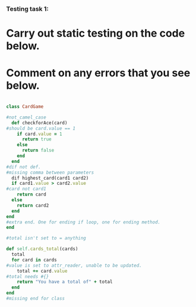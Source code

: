### Testing task 1:

# Carry out static testing on the code below.
# Comment on any errors that you see below.
```ruby

class CardGame

#not_camel_case
  def checkforAce(card)
#should be card.value == 1
    if card.value = 1
      return true
    else
      return false
    end
  end
#dif not def.
#missing comma between parameters
  dif highest_card(card1 card2)
  if card1.value > card2.value
#card not card1
    return card
  else
    return card2
  end
end
#extra end. One for ending if loop, one for ending method.
end

#total isn't set to = anything

def self.cards_total(cards)
  total
  for card in cards
#value is set to attr_reader, unable to be updated.
    total += card.value
#total needs #{}
    return "You have a total of" + total
  end
end
#missing end for class

```
